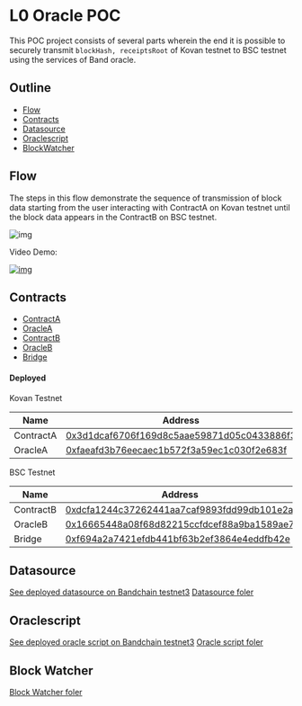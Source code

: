 # L0 Oracle POC

This POC project consists of several parts wherein the end it is possible to securely transmit `blockHash, receiptsRoot` of Kovan testnet to BSC testnet using the services of Band oracle.

## Outline

- [Flow](#Flow)
- [Contracts](#Contracts)
- [Datasource](#Datasource)
- [Oraclescript](#Oraclescript)
- [BlockWatcher](#BlockWatcher)

## Flow

The steps in this flow demonstrate the sequence of transmission of block data starting from the user interacting with ContractA on Kovan testnet until the block data appears in the ContractB on BSC testnet.

![img](https://user-images.githubusercontent.com/12705423/131868544-8e1678d3-acc2-4fc1-a2a3-1c8dc62d2363.png)

Video Demo:

[![img](https://user-images.githubusercontent.com/12705423/131883015-27f3f602-3569-465f-9542-fa586e1ed79d.png)](https://www.youtube.com/watch?v=I3ho5ezB8mI)

## Contracts

- [ContractA](./poc_contracts/ContractA.sol)
- [OracleA](./poc_contracts/OracleA.sol)
- [ContractB](./poc_contracts/ContractB.sol)
- [OracleB](./poc_contracts/OracleB.sol)
- [Bridge](https://github.com/prin-r/bridge-sol-08/blob/master/contracts/bridge/Bridge.sol)

#### Deployed

Kovan Testnet

| Name      | Address                                                                                                                          |
| --------- | -------------------------------------------------------------------------------------------------------------------------------- |
| ContractA | [0x3d1dcaf6706f169d8c5aae59871d05c0433886f3](https://kovan.etherscan.io/address/0x3d1dcaf6706f169d8c5aae59871d05c0433886f3#code) |
| OracleA   | [0xfaeafd3b76eecaec1b572f3a59ec1c030f2e683f](https://kovan.etherscan.io/address/0xfaeafd3b76eecaec1b572f3a59ec1c030f2e683f#code) |

BSC Testnet

| Name      | Address                                                                                                                           |
| --------- | --------------------------------------------------------------------------------------------------------------------------------- |
| ContractB | [0xdcfa1244c37262441aa7caf9893fdd99db101e2a](https://testnet.bscscan.com/address/0xdcfa1244c37262441aa7caf9893fdd99db101e2a#code) |
| OracleB   | [0x16665448a08f68d82215ccfdcef88a9ba1589ae7](https://testnet.bscscan.com/address/0x16665448a08f68d82215ccfdcef88a9ba1589ae7#code) |
| Bridge    | [0xf694a2a7421efdb441bf63b2ef3864e4eddfb42e](https://testnet.bscscan.com/address/0xf694a2a7421efdb441bf63b2ef3864e4eddfb42e#code) |

## Datasource

[See deployed datasource on Bandchain testnet3](https://laozi-testnet3.cosmoscan.io/data-source/95)
[Datasource foler](./datasource)

## Oraclescript

[See deployed oracle script on Bandchain testnet3](https://laozi-testnet3.cosmoscan.io/oracle-script/58)
[Oracle script foler](./oracle_script)

## Block Watcher

[Block Watcher foler](./block_watcher)
